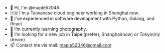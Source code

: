 - 👋 Hi, I'm @maple52046
- 🇹🇼 I'm a Taiwanese cloud engineer working in Shanghai now.
- 🤝 I've experienced in software development with Python, Golang, and React.
- 🌱 I’m currently learning photography.
- 👀 I’m looking for a new job in Taipei(prefer), Shanghai(now) or Tokyo(my dream)
- 📫 Contact me via mail: maple52046@gmail.com

<!---
maple52046/maple52046 is a ✨ special ✨ repository because its `README.md` (this file) appears on your GitHub profile.
You can click the Preview link to take a look at your changes.
--->

